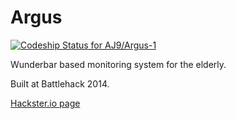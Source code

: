 Argus
=====

[ ![Codeship Status for AJ9/Argus-1](https://www.codeship.io/projects/da3daf40-35dd-0132-be58-5a23f417d8f3/status)](https://www.codeship.io/projects/41220)

Wunderbar based monitoring system for the elderly. 

Built at Battlehack 2014.

[Hackster.io page](http://www.hackster.io/nottingham-marauders/argus)
